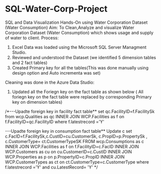 # SQL-Water-Corp-Project
SQL and Data Visualization Hands-On using Water Corporation Dataset (Water Consumption)
Aim: To Clean,Analyze and visualize Water Corporation Dataset (Water Consumption) which shows usage and supply of water to client.
Process: 
1. Excel Data was loaded using the Microsoft SQL Server Managment Studio.
2. Reviewed and understood the Dataset (we identified 5 dimension tables and 2 fact tables)
3. Created Primary key for all the tables(This was done manually using design option and Auto incrementa was set)
   
Cleaning was done in the Azure Data Studio:
1.  Updated all the Foriegn key on the fact table as shown below ( All foriegn key on the fact table were replaced by corresponding Primary key on dimension tables)
   
/*---Upadte foreign key in facility fact table**
set qc.FacilityID=f.FacilitySk
from wcp.Qualities as qc
     INNER JOIN WCP.Facilities as f on  f.FacilityID=qc.FacilityID
where f.latestrecord ='Y'

---Upadte foreign key in consumption fact table**
Update c
set c.FacID=f.FacilitySk,c.CustID=cu.CustomerSk, c.PropID=p.PropertySk , c.CustomerType= ct.CustomerTypeSK
FROM wcp.Consumptions as c
     INNER JOIN WCP.Facilities as f on  f.FacilityID=c.FacID
     INNER JOIN WCP.Customers as cu on  cu.CustomerID=c.CustID
     INNER JOIN WCP.Properties as p on  p.PropertyID=c.PropID
     INNER JOIN WCP.CustomerTypes as ct on  ct.CustomerType=c.CustomerType
where f.latestrecord ='Y' and cu.LatestRecord= 'Y'
*/

   
